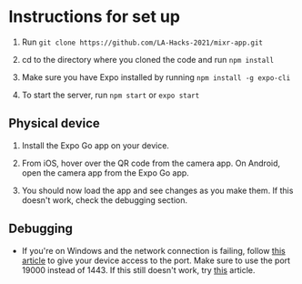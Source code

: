 # Instructions for set up

1. Run `git clone https://github.com/LA-Hacks-2021/mixr-app.git`

2. cd to the directory where you cloned the code and run `npm install`

3. Make sure you have Expo installed by running `npm install -g expo-cli`

4. To start the server, run `npm start` or `expo start`

## Physical device

1. Install the Expo Go app on your device.

2. From iOS, hover over the QR code from the camera app. On Android, open the camera app from the Expo Go app.

3. You should now load the app and see changes as you make them. If this doesn't work, check the debugging section.

## Debugging

- If you're on Windows and the network connection is failing, follow [this article](https://medium.com/@hariroshanmail/how-to-run-react-native-project-in-windows-10-and-using-iphone-after-latest-expo-update-307f3d43f850) to give your device access to the port. Make sure to use the port 19000 instead of 1443. If this still doesn't work, try [this](https://medium.com/@colin_78999/solving-network-response-timed-out-when-using-expo-on-windows-b486c22d5584) article.

